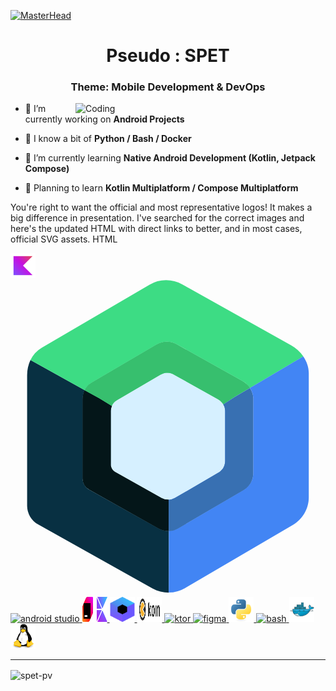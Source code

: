 [![MasterHead](https://external-content.duckduckgo.com/iu/?u=https%3A%2F%2Fhackernoon.com%2Fimages%2Ff2px36fy.gif&f=1&nofb=1&ipt=473468a15ca4c00f7982c681cb29c4d6df119cf444e67d533b4dc3d7e31f82f5&ipo=images)](https://github.com/SPET-PV)
<h1 align="center">Pseudo : SPET</h1>
<h3 align="center">Theme: Mobile Development & DevOps</h3>
<img align="right" alt="Coding" width="400" src="https://external-content.duckduckgo.com/iu/?u=https%3A%2F%2Fi.pinimg.com%2Foriginals%2Fce%2Fd2%2Fd0%2Fced2d0cc1832708a6a1ee95df0e285a1.gif&f=1&nofb=1&ipt=615ca5b35719f1d35ed5dcc5bc347e00dc8ae56da0e8fa8b7f2d22ba5851c7da">


- 🔭 I’m currently working on **Android Projects**

- 💬 I know a bit of **Python / Bash / Docker**

- 🌱 I’m currently learning **Native Android Development (Kotlin, Jetpack Compose)**

- 📖 Planning to learn **Kotlin Multiplatform / Compose Multiplatform**


You're right to want the official and most representative logos! It makes a big difference in presentation. I've searched for the correct images and here's the updated HTML with direct links to better, and in most cases, official SVG assets.
HTML

<p align="left">
  <a href="https://kotlinlang.org/" target="_blank" rel="noreferrer">
    <img src="https://raw.githubusercontent.com/devicons/devicon/master/icons/kotlin/kotlin-original.svg" alt="kotlin" width="40" height="40"/>
  </a>
  <a href="https://developer.android.com/jetpack/compose" target="_blank" rel="noreferrer">
    <svg viewBox="0 0 128 128" fill="none" xmlns="http://www.w3.org/2000/svg"><path d="M41.226 76.778a4.002 4.002 0 0 1-.47-1.29c.09.452.25.887.47 1.29zm.578.713c.222.22.472.411.749.548l18.88 10.565-18.88-10.565a2.899 2.899 0 0 1-.747-.548z" fill="#083042" style="--darkreader-inline-fill: var(--darkreader-background-083042, #062635);" data-darkreader-inline-fill=""/><path d="M64.342 101.967h-.14a8.301 8.301 0 0 1-4.014-1.016l-28.182-15.75c-1.663-.932-2.686-2.66-2.686-4.527V48.628c0-1.373.249-2.69.83-3.842L8.114 32.522c-.913 1.92-1.383 4.088-1.356 6.366v52.927a8.675 8.675 0 0 0 4.458 7.49l46.481 26.012c2.05 1.152 4.347 1.701 6.617 1.701v-.027c.055-3.32.028-16.628.028-25.023z" fill="#083042" style="--darkreader-inline-fill: var(--darkreader-background-083042, #062635);" data-darkreader-inline-fill=""/><path d="m86.46 50.6-.167-.246c-.138-.192-.275-.357-.413-.548.138.164.275.356.413.547a.973.973 0 0 1 .167.247zM63.262 37.76c.14 0 .251-.027.39-.027-.139.027-.278.027-.39.027z" fill="#3ddb85" style="--darkreader-inline-fill: var(--darkreader-background-3ddb85, #1e9f6a);" data-darkreader-inline-fill=""/><path d="M30.122 44.757a7.214 7.214 0 0 1 2.825-3.072l26.52-15.503a8.065 8.065 0 0 1 8.03-.082l26.798 15.009a8.993 8.993 0 0 1 3.018 2.743L118.99 31.04a14.913 14.913 0 0 0-4.955-4.5L69.766 1.764a13.32 13.32 0 0 0-13.233.137L12.765 27.472a11.704 11.704 0 0 0-4.651 5.049l22.009 12.236z" fill="#3ddc84" style="--darkreader-inline-fill: var(--darkreader-background-3ddc84, #1da069);" data-darkreader-inline-fill=""/><path d="M62.157 37.983c.057-.028.114-.028.17-.056-.056.028-.113.028-.17.056zm-20.88 12.949c.056-.11.111-.22.168-.3-.057.109-.111.19-.168.3l-.082.246z" fill="#3ddb85" style="--darkreader-inline-fill: var(--darkreader-background-3ddb85, #1e9f6a);" data-darkreader-inline-fill=""/><path d="M118.962 31.04 97.285 43.852c.83 1.207 1.329 2.633 1.355 4.089v30.51a7.881 7.881 0 0 1-3.93 6.914L68.188 100.87a8.07 8.07 0 0 1-3.849 1.097c.029 8.369.029 21.677-.027 24.997v.027a13.533 13.533 0 0 0 6.617-1.812l43.769-25.599c4.07-2.387 6.562-6.723 6.506-11.415V37.817c-.028-2.442-.858-4.774-2.242-6.777z" fill="#4285f4" style="--darkreader-inline-fill: var(--darkreader-background-4285f4, #0943a2);" data-darkreader-inline-fill=""/><path d="M86.963 75.187c-.028.056-.028.111-.056.168a.387.387 0 0 0 .056-.168zm-.278-24.227c-.057-.138-.14-.248-.223-.385.083.137.166.275.222.385zM66.807 88.576 84.58 78.178c.111-.054.195-.138.306-.192-.111.054-.195.138-.306.192l-17.773 10.4zM86.74 75.818c-.056.138-.139.275-.196.413.057-.165.112-.303.196-.413z" fill="#4285f4" style="--darkreader-inline-fill: var(--darkreader-background-4285f4, #0943a2);" data-darkreader-inline-fill=""/><path d="M41.198 51.178a5.508 5.508 0 0 0-.415 1.675c-.028.218-.028.438-.028.686v21.483c0 .164 0 .302.028.467.056.465.222.905.47 1.29.167.274.36.492.555.712.222.22.47.411.746.55l18.882 10.563a5.49 5.49 0 0 0 2.684.685h.195a5.155 5.155 0 0 0 2.492-.74L84.58 78.15c.111-.055.194-.138.305-.192.194-.137.388-.275.554-.44.26-.236.501-.492.719-.768.138-.192.277-.383.388-.576.082-.136.139-.274.193-.412.056-.135.14-.301.195-.465.027-.056.027-.111.055-.165a5.403 5.403 0 0 0 .249-1.647V53.044c0-.383-.056-.74-.138-1.096-.055-.248-.14-.468-.222-.688l-.166-.328c-.055-.138-.14-.247-.222-.385l-.166-.246c-.138-.193-.277-.357-.415-.549a5.607 5.607 0 0 0-1.606-1.29L66.337 38.394a6.145 6.145 0 0 0-.97-.44 5.86 5.86 0 0 0-1.385-.246h-.36c-.137 0-.248 0-.386.026a5.658 5.658 0 0 0-.942.165c-.055.027-.11.027-.166.056-.415.11-.803.301-1.191.52l-17.773 10.4a4.548 4.548 0 0 0-1.33 1.18c-.137.192-.276.384-.387.576-.055.11-.11.192-.166.302l-.083.246Z" fill="#d6f0ff" style="--darkreader-inline-fill: var(--darkreader-background-d6f0ff, #242728);" data-darkreader-inline-fill=""/><path d="M64.312 89.288h-.194a5.512 5.512 0 0 1-2.686-.684L42.552 78.04a3.737 3.737 0 0 1-.748-.549 3.31 3.31 0 0 1-.554-.714 3.998 3.998 0 0 1-.47-1.29c-.029-.163-.029-.301-.029-.465V53.537c0-.219 0-.465.029-.686.053-.575.192-1.14.415-1.674L36.1 48.078l-5.98-3.32c-.554 1.152-.83 2.468-.83 3.841v32.047a5.322 5.322 0 0 0 2.685 4.528l28.157 15.776a8.023 8.023 0 0 0 4.014 1.016h.14c0-4.089-.029-6.997-.029-6.997l.055-5.68z" fill="#083042" style="--darkreader-inline-fill: var(--darkreader-background-083042, #062635);" data-darkreader-inline-fill=""/><path d="M64.312 89.288h-.194a5.512 5.512 0 0 1-2.686-.684L42.552 78.04a3.737 3.737 0 0 1-.748-.549 3.31 3.31 0 0 1-.554-.714 3.998 3.998 0 0 1-.47-1.29c-.029-.163-.029-.301-.029-.465V53.537c0-.219 0-.465.029-.686.053-.575.192-1.14.415-1.674L36.1 48.078l-5.98-3.32c-.554 1.152-.83 2.468-.83 3.841v32.047a5.322 5.322 0 0 0 2.685 4.528l28.157 15.776a8.023 8.023 0 0 0 4.014 1.016h.14c0-4.089-.029-6.997-.029-6.997l.055-5.68z" fill="#041619" style="--darkreader-inline-fill: var(--darkreader-background-041619, #031214);" data-darkreader-inline-fill=""/><path d="m94.266 41.109-26.799-15.01a8.066 8.066 0 0 0-8.029.083l-26.52 15.504a7.049 7.049 0 0 0-2.826 3.073l6.01 3.32 5.093 3.099.082-.246c.056-.111.111-.22.166-.302.111-.192.25-.384.388-.576.36-.467.803-.85 1.33-1.18l17.772-10.4c.38-.213.777-.387 1.191-.52.056-.027.111-.027.166-.056.308-.084.623-.138.941-.164.138 0 .249-.028.388-.028h.36c.469.03.933.111 1.384.246.34.108.665.255.969.441l17.966 10.07a5.99 5.99 0 0 1 1.608 1.289c.137.164.277.357.414.548l.167.246 4.595-3.044 6.229-3.704c-.803-1.071-1.827-2.032-3.045-2.69z" fill="#3ddb85" style="--darkreader-inline-fill: var(--darkreader-background-3ddb85, #1e9f6a);" data-darkreader-inline-fill=""/><path d="m94.266 41.109-26.799-15.01a8.066 8.066 0 0 0-8.029.083l-26.52 15.504a7.049 7.049 0 0 0-2.826 3.073l6.01 3.32 5.093 3.099.082-.246c.056-.111.111-.22.166-.302.111-.192.25-.384.388-.576.36-.467.803-.85 1.33-1.18l17.772-10.4c.38-.213.777-.387 1.191-.52.056-.027.111-.027.166-.056.308-.084.623-.138.941-.164.138 0 .249-.028.388-.028h.36c.469.03.933.111 1.384.246.34.108.665.255.969.441l17.966 10.07a5.99 5.99 0 0 1 1.608 1.289c.137.164.277.357.414.548l.167.246 4.595-3.044 6.229-3.704c-.803-1.071-1.827-2.032-3.045-2.69z" fill="#37bf6e" style="--darkreader-inline-fill: var(--darkreader-background-37bf6e, #2c9958);" data-darkreader-inline-fill=""/><path d="M86.46 50.602c.083.136.139.246.221.384l.167.329a4.783 4.783 0 0 1 .36 1.783V73.54a5.414 5.414 0 0 1-.25 1.646c-.027.054-.027.11-.055.164a3.423 3.423 0 0 1-.193.468c-.057.135-.14.273-.195.41-.11.193-.249.384-.388.577a6.243 6.243 0 0 1-.719.767c-.166.165-.36.302-.554.44-.111.054-.193.137-.304.192L66.776 88.602a5.841 5.841 0 0 1-2.492.742v5.679s0 2.909.028 6.997a7.785 7.785 0 0 0 3.849-1.097l26.52-15.504c2.465-1.453 3.96-4.088 3.932-6.913V47.995c-.027-1.482-.525-2.882-1.355-4.089l-6.231 3.705z" fill="#4285f4" style="--darkreader-inline-fill: var(--darkreader-background-4285f4, #0943a2);" data-darkreader-inline-fill=""/><path d="M86.46 50.602c.083.136.139.246.221.384l.167.329a4.783 4.783 0 0 1 .36 1.783V73.54a5.414 5.414 0 0 1-.25 1.646c-.027.054-.027.11-.055.164a3.423 3.423 0 0 1-.193.468c-.057.135-.14.273-.195.41-.11.193-.249.384-.388.577a6.243 6.243 0 0 1-.719.767c-.166.165-.36.302-.554.44-.111.054-.193.137-.304.192L66.776 88.602a5.841 5.841 0 0 1-2.492.742v5.679s0 2.909.028 6.997a7.785 7.785 0 0 0 3.849-1.097l26.52-15.504c2.465-1.453 3.96-4.088 3.932-6.913V47.995c-.027-1.482-.525-2.882-1.355-4.089l-6.231 3.705z" fill="#3870b2" style="--darkreader-inline-fill: var(--darkreader-background-3870b2, #2d5a8e);" data-darkreader-inline-fill=""/><path d="M62.155 37.982c-.416.11-.804.302-1.19.52l-17.774 10.4 17.772-10.398a4.54 4.54 0 0 1 1.19-.52z" fill="#d6f0ff" style="--darkreader-inline-fill: var(--darkreader-text-d6f0ff, #afe2ff);" data-darkreader-inline-fill=""/><path opacity=".1" d="M62.155 37.982c-.416.11-.804.302-1.19.52l-17.774 10.4 17.772-10.398a4.54 4.54 0 0 1 1.19-.52z" fill="#000" style="--darkreader-inline-fill: var(--darkreader-text-000000, #e8e6e3);" data-darkreader-inline-fill=""/><path d="M85.88 49.806a5.615 5.615 0 0 0-1.605-1.29l-17.968-10.07 17.967 10.07a5.6 5.6 0 0 1 1.606 1.29z" fill="#d6f0ff" style="--darkreader-inline-fill: var(--darkreader-background-d6f0ff, #242728);" data-darkreader-inline-fill=""/><path opacity=".1" d="M85.88 49.806a5.615 5.615 0 0 0-1.605-1.29l-17.968-10.07 17.967 10.07a5.6 5.6 0 0 1 1.606 1.29z" fill="#000" style="--darkreader-inline-fill: var(--darkreader-background-000000, #000000);" data-darkreader-inline-fill=""/><path d="M86.848 51.289a6.7 6.7 0 0 1 .22.684c-.055-.219-.14-.438-.222-.684z" fill="#d6f0ff" style="--darkreader-inline-fill: var(--darkreader-text-d6f0ff, #afe2ff);" data-darkreader-inline-fill=""/><path opacity=".1" d="M86.848 51.289a6.7 6.7 0 0 1 .22.684c-.055-.219-.14-.438-.222-.684z" fill="#000" style="--darkreader-inline-fill: var(--darkreader-text-000000, #e8e6e3);" data-darkreader-inline-fill=""/><path d="M86.956 75.186a5.34 5.34 0 0 0 .249-1.646V53.098 73.54a5.34 5.34 0 0 1-.25 1.646z" fill="#d6f0ff" style="--darkreader-inline-fill: var(--darkreader-background-d6f0ff, #242728);" data-darkreader-inline-fill=""/><path opacity=".1" d="M86.956 75.186a5.34 5.34 0 0 0 .249-1.646V53.098 73.54a5.34 5.34 0 0 1-.25 1.646z" fill="#000" style="--darkreader-inline-fill: var(--darkreader-background-000000, #000000);" data-darkreader-inline-fill=""/></svg>
  </a>
  <a href="https://developer.android.com/studio" target="_blank" rel="noreferrer">
    <img src="https://raw.githubusercontent.com/bablubambal/All_logo_and_pictures/refs/heads/main/ides/android-studio.svg" alt="android studio" width="40" height="40"/>
  </a>
  <a href="https://developer.android.com/studio" target="_blank" rel="noreferrer">
    <img src="https://raw.githubusercontent.com/JetBrains/kotlin-multiplatform-dev-docs/refs/heads/master/images/icons/jb-kotlin-multiplatform-logo.svg" alt="kotlin multiplatform" width="40" height="40"/>
  <a href="https://developer.android.com/jetpack/compose" target="_blank" rel="noreferrer">
    <img src="https://raw.githubusercontent.com/JetBrains/compose-multiplatform/refs/heads/master/artwork/compose-logo.svg" alt="jetpack compose multiplatform" width="40" height="40"/>
  </a>
  </a>
  <a href="https://insert-koin.io/" target="_blank" rel="noreferrer">
    <img src="https://raw.githubusercontent.com/InsertKoinIO/koin/refs/heads/main/docs/img/koin_main_logo.png" alt="koin" width="40" height="40"/>
  </a>
  <a href="https://ktor.io/" target="_blank" rel="noreferrer">
    <img src="https://raw.githubusercontent.com/ktorio/ktor-documentation/refs/heads/main/images/ktor_logo.svg" alt="ktor" width="40" height="40"/>
  </a>
  <a href="https://www.figma.com/" target="_blank" rel="noreferrer">
    <img src="https://upload.wikimedia.org/wikipedia/commons/3/33/Figma-logo.svg" alt="figma" width="40" height="40"/>
  </a>
  <a href="https://www.python.org" target="_blank" rel="noreferrer">
    <img src="https://raw.githubusercontent.com/devicons/devicon/master/icons/python/python-original.svg" alt="python" width="40" height="40"/>
  </a>
  <a href="https://www.gnu.org/software/bash/" target="_blank" rel="noreferrer">
    <img src="https://raw.githubusercontent.com/odb/official-bash-logo/master/assets/Logos/Icons/SVG/512x512.svg" alt="bash" width="40" height="40"/>
  </a>
  <a href="https://www.docker.com/" target="_blank" rel="noreferrer">
    <img src="https://raw.githubusercontent.com/devicons/devicon/master/icons/docker/docker-original.svg" alt="docker" width="40" height="40"/>
  </a>
  <a href="https://www.linux.org/" target="_blank" rel="noreferrer">
    <img src="https://raw.githubusercontent.com/devicons/devicon/master/icons/linux/linux-original.svg" alt="linux" width="40" height="40"/>
  </a>
</p>


---


<p><img align="center" src="https://github-readme-stats.vercel.app/api/top-langs?username=spet-pv&show_icons=true&theme=tokyonight&locale=en&layout=compact" alt="spet-pv" /></p>
